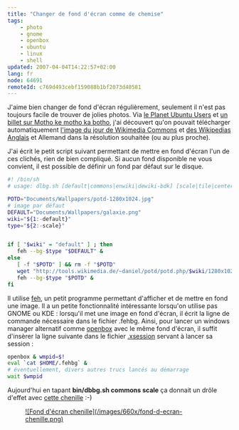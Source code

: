 ```yaml
---
title: "Changer de fond d'écran comme de chemise"
tags:
    - photo
    - gnome
    - openbox
    - ubuntu
    - linux
    - shell
updated: 2007-04-04T14:22:57+02:00
lang: fr
node: 64691
remoteId: c769d493cebf159088b1bf2073d40581
---
```

 
J'aime bien changer de fond d'écran régulièrement, seulement il n'est pas toujours facile de trouver de jolies photos. Via [le Planet Ubuntu Users](http://ubuntuweblogs.org/) et [un billet sur Motho ke motho ka botho](http://kmandla.wordpress.com/2007/02/26/using-wikipedias-picture-of-the-day-as-wallpaper/), j'ai découvert qu'on pouvait télécharger automatiquement [l'image du jour de Wikimedia Commons](http://commons.wikimedia.org/wiki/Commons:Picture_of_the_day) et [des Wikipedias Anglais](http://en.wikipedia.org/wiki/Picture_of_the_day) et Allemand dans la résolution souhaitée (ou au plus proche).

 
J'ai écrit le petit script suivant permettant de mettre en fond d'écran l'un de ces clichés, rien de bien compliqué. Si aucun fond disponible ne vous convient, il est possible de définir un fond par défaut sur le disque.

 ``` bash
#! /bin/sh
 # usage: dlbg.sh [default|commons|enwiki|dewiki-bdk] [scale|tile|center|seamless]

POTD="Documents/Wallpapers/potd-1280x1024.jpg"
# image par défaut
DEFAULT="Documents/Wallpapers/galaxie.png"
wiki="${1:-default}"
type="${2:-scale}"


if [ "$wiki" = "default" ] ; then
    feh --bg-$type "$DEFAULT" &
else
    [ -f "$POTD" ] && rm -f "$POTD"
    wget "http://tools.wikimedia.de/~daniel/potd/potd.php/$wiki/1280x1024" -O "$POTD"
    feh --bg-$type "$POTD" &
fi
```

 
Il utilise [feh](http://pwet.fr/man/linux/commandes/feh), un petit programme permettant d'afficher et de mettre en fond une image. Il a un petite fonctionnalité intéressante lorsqu'on utilise pas GNOME ou KDE : lorsqu'il met une image en fond d'écran, il écrit la ligne de commande nécessaire dans le fichier .fehbg. Ainsi, pour lancer un windows manager alternatif comme [openbox](http://pwet.fr/man/linux/commandes/openbox) avec le même fond d'écran, il suffit d'insèrer la ligne suivante dans le fichier [.xsession](http://pwet.fr/man/linux/formats/xsession) servant à lancer sa session :

 ``` bash
openbox & wmpid=$!
eval `cat $HOME/.fehbg` &
# éventuellement, divers autres trucs lancés au démarrage
wait $wmpid
```

 
Aujourd'hui en tapant **bin/dbbg.sh commons scale** ça donnait un drôle d'effet avec [cette chenille](http://fr.wikipedia.org/wiki/Image:Chenille_chevrefeuille.jpg) :-)

 


<figure class="object-center"><a href="/images/fond-d-ecran-chenille.png">![Fond d'écran chenille](/images/660x/fond-d-ecran-chenille.png)
</a></figure>




